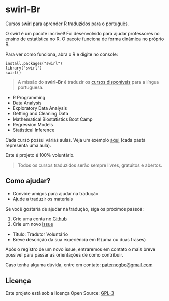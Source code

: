 # swirl-Br

Cursos [swirl](http://swirlstats.com/) para aprender R traduzidos para o português.

O swirl é um pacote incrível! Foi desenvolvido para ajudar professores no ensino de estatística no R.
O pacote funciona de forma dinâmica no próprio R. 

Para ver como funciona, abra o R e digite no console:

```{r}
install.packages("swirl")
library("swirl")
swirl()
```

> A missão do __swirl-Br__ é traduzir os [cursos disponíveis](https://github.com/swirldev/swirl_courses) para a língua portuguesa. 

 * R Programming
 * Data Analysis
 * Exploratory Data Analysis
 * Getting and Cleaning Data
 * Mathematical Biostatistics Boot Camp
 * Regression Models
 * Statistical Inference

Cada curso possui várias aulas. Veja um exemplo [aqui](https://github.com/swirldev/swirl_courses/tree/master/R_Programming) (cada pasta representa uma aula).

Este é projeto é 100% voluntário. 
> Todos os cursos traduzidos serão sempre livres, gratuitos e abertos.
 
## Como ajudar?

 * Convide amigos para ajudar na tradução
 * Ajude a traduzir os materiais

Se você gostaria de ajudar na tradução, siga os próximos passos:

 1. Crie uma conta no [Github](https://github.com)
 2. Crie um novo [issue](https://github.com/paternogbc/cursos_swirl/issues)
  * Título: Tradutor Voluntário
  * Breve descrição da sua experiência em R (uma ou duas frases)

Após o registro de um novo issue, entraremos em contato o mais breve possível para passar as orientações de como contribuir.

Caso tenha alguma dúvida, entre em contato: paternogbc@gmail.com

## Licença
Este projeto está sob a licença Open Source: [GPL-3](https://github.com/paternogbc/cursos_swirl/blob/master/license)
 

